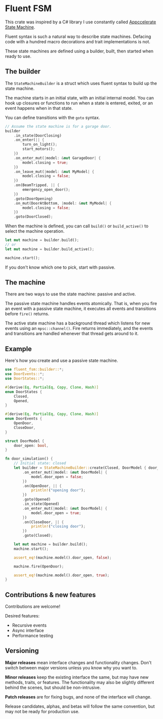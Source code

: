 # Fluent FSM

This crate was inspired by a C# library I use constantly called [Appccelerate State Machine](https://github.com/appccelerate/statemachine).

Fluent syntax is such a natural way to describe state machines. Defacing code with a hundred macro decorations
and trait implementations is not.

These state machines are defined using a builder, built, then started
when ready to use.

## The builder

The `StateMachineBuilder` is a struct which uses fluent syntax to build up the
state machine. 

The machine starts in an initial state, with an initial internal model. You can
hook up closures or functions to run when a state is entered, exited, or an
event happens when in that state.

You can define transitions with the `goto` syntax.

```rust
// Assume the state machine is for a garage door.
builder
    .in_state(DoorClosing)
    .on_enter(|| {
        turn_on_light();
        start_motors();
    })
    .on_enter_mut(|model: &mut GarageDoor| { 
        model.closing = true;
    })
    .on_leave_mut(|model: &mut MyModel| {
        model.closing = false;
    })
    .on(BeamTripped, || { 
        emergency_open_door();
    })
    .goto(DoorOpening)
    .on_mut(DoorAtBottom, |model: &mut MyModel| { 
        model.closing = false;
    })
    .goto(DoorClosed);
```

When the machine is defined, you can call `build()` or `build_active()`
to select the machine operation.

```rust
let mut machine = builder.build();
// or
let mut machine = builder.build_active();

machine.start();
```

If you don't know which one to pick, start with passive.

## The machine

There are two ways to use the state machine: passive and active.

The passive state machine handles events atomically. That is, when you fire an event
with a passive state machine, it executes all events and transitions before
`fire()` returns.

The active state machine has a background thread which listens for new events using
an `mpsc::channel()`. Fire returns immediately, and the events and transitions are handled
whenever that thread gets around to it.

## Example

Here's how you create and use a passive state machine.

```Rust
use fluent_fsm::builder::*;
use DoorEvents::*;
use DoorStates::*;

#[derive(Eq, PartialEq, Copy, Clone, Hash)]
enum DoorStates {
    Closed,
    Opened,
}

#[derive(Eq, PartialEq, Copy, Clone, Hash)]
enum DoorEvents {
    OpenDoor,
    CloseDoor,
}

struct DoorModel {
    door_open: bool,
}

fn door_simulation() {
    // Initial state: closed
    let builder = StateMachineBuilder::create(Closed, DoorModel { door_open: false })
        .on_enter_mut(|model: &mut DoorModel| {
            model.door_open = false;
        })
        .on(OpenDoor, || {
            println!("opening door");
        })
        .goto(Opened)
        .in_state(Opened)
        .on_enter_mut(|model: &mut DoorModel| {
            model.door_open = true;
        })
        .on(CloseDoor, || {
            println!("closing door");
        })
        .goto(Closed);

    let mut machine = builder.build();
    machine.start();

    assert_eq!(machine.model().door_open, false);

    machine.fire(OpenDoor);

    assert_eq!(machine.model().door_open, true);
}
```


## Contributions &amp; new features

Contributions are welcome!

Desired features:

- Recursive events
- Async interface
- Performance testing


## Versioning

**Major releases** mean interface changes and functionality changes. Don't
switch between major versions unless you know why you want to.

**Minor releases** keep the existing interface the same, but may have new
methods, traits, or features. The functionality may also be slightly different
behind the scenes, but should be non-intrusive.

**Patch releases** are for fixing bugs, and none of the interface will change.

Release candidates, alphas, and betas will follow the same convention, but may
not be ready for production use.